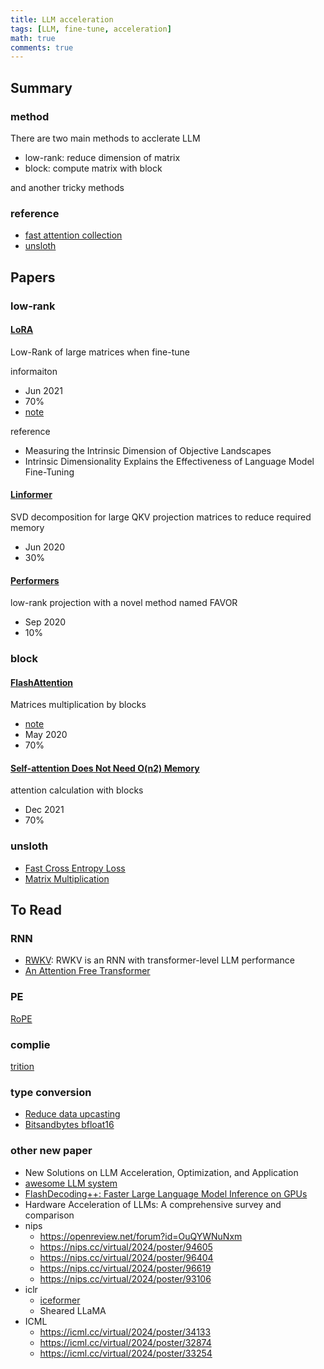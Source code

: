 ```yaml
---
title: LLM acceleration
tags: [LLM, fine-tune, acceleration]
math: true
comments: true
---
```


## Summary

### method

There are two main methods to acclerate LLM
+ low-rank: reduce dimension of matrix
+ block: compute matrix with block

and another tricky methods

### reference
+ [fast attention collection](https://ben.bolte.cc/fast-attention)
+ [unsloth](https://unsloth.ai/blog/mistral-benchmark)

## Papers

### low-rank

#### [LoRA](https://arxiv.org/abs/2106.09685)

Low-Rank of large matrices when fine-tune

informaiton
+ Jun 2021
+ 70%
+ [note](https://informal.top/posts/paper-LoRA/)

reference
+ Measuring the Intrinsic Dimension of Objective Landscapes
+ Intrinsic Dimensionality Explains the Effectiveness of Language Model Fine-Tuning

#### [Linformer](https://arxiv.org/abs/2006.04768)

SVD decomposition for large QKV projection matrices to reduce required memory
+ Jun 2020
+ 30%

#### [Performers](https://arxiv.org/abs/2009.14794)

low-rank projection with a novel method named FAVOR
+ Sep 2020
+ 10%

### block

#### [FlashAttention](https://arxiv.org/abs/2205.14135)

Matrices multiplication by blocks

+ [note](https://informal.top/posts/notes-of-FlashAttention/)
+ May 2020
+ 70%

#### [Self-attention Does Not Need O(n2) Memory](https://arxiv.org/abs/2112.05682)

attention calculation with blocks

+ Dec 2021
+ 70%

### unsloth
+ [Fast Cross Entropy Loss](https://informal.top/posts/validated-example/)
+ [Matrix Multiplication](https://informal.top/posts/try-of-torchview-to-accelerate-finetune-new/)

## To Read

### RNN

+ [RWKV](https://arxiv.org/abs/2404.05892): RWKV is an RNN with transformer-level LLM performance
+ [An Attention Free Transformer](https://arxiv.org/abs/2105.14103)

### PE

[RoPE](https://arxiv.org/abs/2104.09864)

### complie

[trition](https://github.com/triton-lang/triton)

### type conversion
+ [Reduce data upcasting](https://unsloth.ai/blog/mistral-benchmark)
+ [Bitsandbytes bfloat16](https://unsloth.ai/blog/mistral-benchmark)

### other new paper
+ New Solutions on LLM Acceleration, Optimization, and Application
+ [awesome LLM system](https://github.com/galeselee/Awesome_LLM_System-PaperList?tab=readme-ov-file)
+ [FlashDecoding++: Faster Large Language Model Inference on GPUs](https://arxiv.org/abs/2311.01282)
+ Hardware Acceleration of LLMs: A comprehensive survey and comparison
+ nips
    + https://openreview.net/forum?id=OuQYWNuNxm
    + https://nips.cc/virtual/2024/poster/94605
    + https://nips.cc/virtual/2024/poster/96404
    + https://nips.cc/virtual/2024/poster/96619
    + https://nips.cc/virtual/2024/poster/93106
+ iclr
    + [iceformer](https://iclr.cc/virtual/2024/poster/19389)
    + Sheared LLaMA
+ ICML
    + https://icml.cc/virtual/2024/poster/34133
    + https://icml.cc/virtual/2024/poster/32874
    + https://icml.cc/virtual/2024/poster/33254
